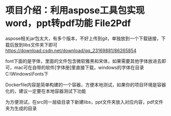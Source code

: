 # 项目介绍：利用aspose工具包实现word，ppt转pdf功能 File2Pdf

aspose相关jar包太大，有多个版本，不好上传到git，单独放到一个下载链接，下载后放到libs文件夹下即可
https://download.csdn.net/download/qq_23169881/86265854

font下面的是字体，里面的文件包含微软雅黑和宋体，如果需要其他字体放进去即可，mac可在自带的软件[字体册]里直接下载，windows的字体在目录C:\Windows\Fonts下

Dockerfile内容是简单构建的一个容器，方便本地测试，如果你的项目环境是容器化的，建议一定要在本地容器测试下功能

为方便测试，在src同一层级目录下新建libs，ppt文件夹放入对应内容，pdf文件夹为生成的目录